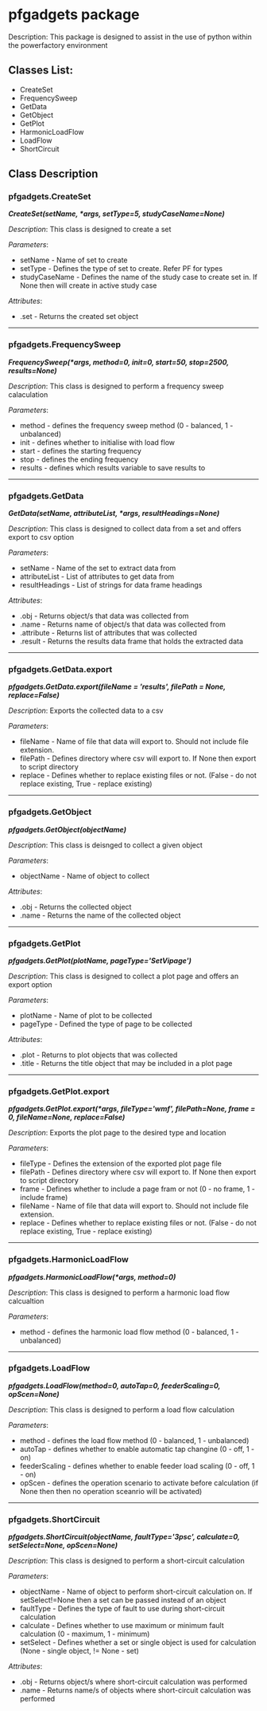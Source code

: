 # pfgadgets package

Description: This package is designed to assist in the use of python within the powerfactory environment

## Classes List:
- CreateSet
- FrequencySweep
- GetData
- GetObject
- GetPlot
- HarmonicLoadFlow
- LoadFlow
- ShortCircuit

## Class Description
### pfgadgets.CreateSet
*__CreateSet(setName, *args, setType=5, studyCaseName=None)__*

*Description*: This class is designed to create a set

*Parameters*: 
- setName - Name of set to create
- setType - Defines the type of set to create. Refer PF for types
- studyCaseName - Defines the name of the study case to create set in. If None then will create in active study case

*Attributes*: 
- .set - Returns the created set object
---
### pfgadgets.FrequencySweep
*__FrequencySweep(*args, method=0, init=0, start=50, stop=2500, results=None)__*

*Description*: This class is designed to perform a frequency sweep calaculation

*Parameters*:
- method - defines the frequency sweep method (0 - balanced, 1 - unbalanced)
- init - defines whether to initialise with load flow
- start - defines the starting frequency
- stop - defines the ending frequency
- results - defines which results variable to save results to
---
### pfgadgets.GetData
*__GetData(setName, attributeList, *args, resultHeadings=None)__*

*Description*: This class is designed to collect data from a set and offers export to csv option

*Parameters*: 
- setName - Name of the set to extract data from
- attributeList - List of attributes to get data from
- resultHeadings - List of strings for data frame headings

*Attributes*: 
- .obj - Returns object/s that data was collected from
- .name - Returns name of object/s that data was collected from
- .attribute - Returns list of attributes that was collected
- .result - Returns the results data frame that holds the extracted data
---
### pfgadgets.GetData.export
*__pfgadgets.GetData.export(fileName = 'results', filePath =  None, replace=False)__*

*Description*: Exports the collected data to a csv

*Parameters*: 
- fileName - Name of file that data will export to. Should not include file extension.
- filePath - Defines directory where csv will export to. If None then export to script directory
- replace - Defines whether to replace existing files or not. (False - do not replace existing, True - replace existing)
---
### pfgadgets.GetObject
*__pfgadgets.GetObject(objectName)__*

*Description*: This class is deisnged to collect a given object

*Parameters*: 
- objectName - Name of object to collect

*Attributes*: 
- .obj - Returns the collected object
- .name - Returns the name of the collected object
---
### pfgadgets.GetPlot
*__pfgadgets.GetPlot(plotName, pageType='SetVipage')__*

*Description*: This class is designed to collect a plot page and offers an export option

*Parameters*: 
- plotName - Name of plot to be collected
- pageType - Defined the type of page to be collected
	
*Attributes*: 
- .plot - Returns to plot objects that was collected
- .title - Returns the title object that may be included in a plot page
---
### pfgadgets.GetPlot.export
*__pfgadgets.GetPlot.export(*args, fileType='wmf', filePath=None, frame = 0, fileName=None, replace=False)__*

*Description*: Exports the plot page to the desired type and location

*Parameters*: 
- fileType - Defines the extension of the exported plot page file
- filePath - Defines directory where csv will export to. If None then export to script directory
- frame - Defines whether to include a page fram or not (0 - no frame, 1 - include frame)
- fileName - Name of file that data will export to. Should not include file extension.
- replace - Defines whether to replace existing files or not. (False - do not replace existing, True - replace existing)
---
### pfgadgets.HarmonicLoadFlow
*__pfgadgets.HarmonicLoadFlow(*args, method=0)__*

*Description*: This class is designed to perform a harmonic load flow calcualtion

*Parameters*: 
- method - defines the harmonic load flow method (0 - balanced, 1 - unbalanced)
---
### pfgadgets.LoadFlow
*__pfgadgets.LoadFlow(method=0, autoTap=0, feederScaling=0, opScen=None)__*

*Description*: This class is designed to perform a load flow calculation

*Parameters*: 
- method - defines the load flow method (0 - balanced, 1 - unbalanced)
- autoTap - defines whether to enable automatic tap changine (0 - off, 1 - on)
- feederScaling - defines whether to enable feeder load scaling (0 - off, 1 - on)
- opScen - defines the operation scenario to activate before calculation (if None then then no operation sceanrio will be activated)
---
### pfgadgets.ShortCircuit
*__pfgadgets.ShortCircuit(objectName, faultType='3psc', calculate=0, setSelect=None, opScen=None)__*

*Description*: This class is designed to perform a short-circuit calculation

*Parameters*: 
- objectName - Name of object to perform short-circuit calculation on. If setSelect!=None then a set can be passed instead of an object
- faultType - Defines the type of fault to use during short-circuit calculation
- calculate - Defines whether to use maximum or minimum fault calculation (0 - maximum, 1 - minimum)
- setSelect - Defines whether a set or single object is used for calculation (None - single object, != None - set)

*Attributes*: 
- .obj - Returns object/s where short-circuit calculation was performed
- .name - Returns name/s of objects where short-circuit calculation was performed
